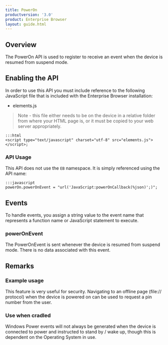 ```yaml
---
title: PowerOn
productversion: '3.0'
product: Enterprise Browser
layout: guide.html
---
```

## Overview
The PowerOn API is used to register to receive an event when the device is resumed from suspend mode.

## Enabling the API
In order to use this API you must include reference to the following JavaScript file that is included with the Enterprise Browser installation:

* elements.js 

> Note - this file either needs to be on the device in a relative folder from where your HTML page is, or it must be copied to your web server appropriately.

	:::html
	<script type="text/javascript" charset="utf-8" src="elements.js"></script>;


### API Usage
This API does not use the `EB` namespace. It is simply referenced using the API name:

	:::javascript
	powerOn.powerOnEvent = "url('JavaScript:powerOnCallback(%json)';)";

## Events
To handle events, you assign a string value to the event name that represents a function name or JavaScript statement to execute.

### powerOnEvent 
The PowerOnEvent is sent whenever the device is resumed from suspend mode. There is no data associated with this event.

## Remarks

### Example usage
This feature is very useful for security. Navigating to an offline page (file:// protocol) when the device is powered on can be used to request a pin number from the user.

### Use when cradled
Windows Power events will not always be generated when the device is connected to power and instructed to stand by / wake up, though this is dependent on the Operating System in use.

